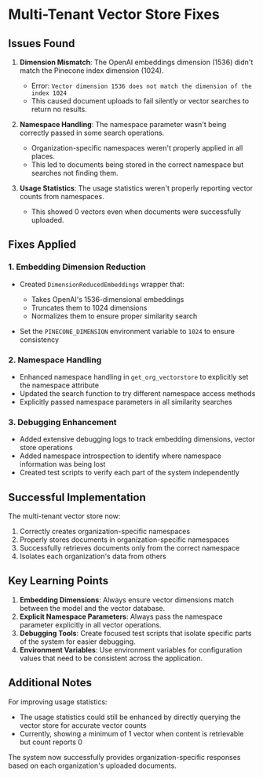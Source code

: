 # Multi-Tenant Vector Store Fixes

## Issues Found

1. **Dimension Mismatch**: The OpenAI embeddings dimension (1536) didn't match the Pinecone index dimension (1024).
   - Error: `Vector dimension 1536 does not match the dimension of the index 1024`
   - This caused document uploads to fail silently or vector searches to return no results.

2. **Namespace Handling**: The namespace parameter wasn't being correctly passed in some search operations.
   - Organization-specific namespaces weren't properly applied in all places.
   - This led to documents being stored in the correct namespace but searches not finding them.

3. **Usage Statistics**: The usage statistics weren't properly reporting vector counts from namespaces.
   - This showed 0 vectors even when documents were successfully uploaded.

## Fixes Applied

### 1. Embedding Dimension Reduction

- Created `DimensionReducedEmbeddings` wrapper that:
  - Takes OpenAI's 1536-dimensional embeddings
  - Truncates them to 1024 dimensions
  - Normalizes them to ensure proper similarity search

- Set the `PINECONE_DIMENSION` environment variable to `1024` to ensure consistency

### 2. Namespace Handling

- Enhanced namespace handling in `get_org_vectorstore` to explicitly set the namespace attribute
- Updated the search function to try different namespace access methods
- Explicitly passed namespace parameters in all similarity searches

### 3. Debugging Enhancement

- Added extensive debugging logs to track embedding dimensions, vector store operations
- Added namespace introspection to identify where namespace information was being lost
- Created test scripts to verify each part of the system independently

## Successful Implementation

The multi-tenant vector store now:

1. Correctly creates organization-specific namespaces
2. Properly stores documents in organization-specific namespaces
3. Successfully retrieves documents only from the correct namespace
4. Isolates each organization's data from others

## Key Learning Points

1. **Embedding Dimensions**: Always ensure vector dimensions match between the model and the vector database.
2. **Explicit Namespace Parameters**: Always pass the namespace parameter explicitly in all vector operations.
3. **Debugging Tools**: Create focused test scripts that isolate specific parts of the system for easier debugging.
4. **Environment Variables**: Use environment variables for configuration values that need to be consistent across the application.

## Additional Notes

For improving usage statistics:
- The usage statistics could still be enhanced by directly querying the vector store for accurate vector counts
- Currently, showing a minimum of 1 vector when content is retrievable but count reports 0

The system now successfully provides organization-specific responses based on each organization's uploaded documents. 